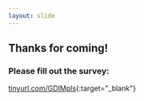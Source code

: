 ```yaml
---
layout: slide
---
```


## Thanks for coming!

### Please fill out the survey:

[tinyurl.com/GDIMpls](http://tinyurl.com/GDIMpls "GDI Minneapolis Course Survey"){:target="_blank"}
